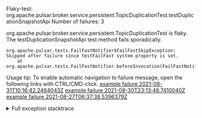         
Flaky-test: org.apache.pulsar.broker.service.persistent.TopicDuplicationTest.testDuplicationSnapshotApi
Number of failures: 3

org.apache.pulsar.broker.service.persistent.TopicDuplicationTest is flaky. The testDuplicationSnapshotApi test method fails sporadically.

```
org.apache.pulsar.tests.FailFastNotifier$FailFastSkipException: Skipped after failure since testFailFast system property is set.
	at org.apache.pulsar.tests.FailFastNotifier.beforeInvocation(FailFastNotifier.java:88)

```

Usage tip: To enable automatic navigation to failure message, open the following links with CTRL/CMD-click.
[example failure 2021-08-31T10:16:42.2464043Z](https://github.com/apache/pulsar/runs/3471501156?check_suite_focus=true#step:10:1951)
[example failure 2021-08-30T23:13:48.7410040Z](https://github.com/apache/pulsar/runs/3467152431?check_suite_focus=true#step:9:1257)
[example failure 2021-08-27T06:37:38.5396379Z](https://github.com/apache/pulsar/runs/3440411059?check_suite_focus=true#step:9:3179)


<details>
<summary>Full exception stacktrace</summary>
<code><pre>
org.apache.pulsar.tests.FailFastNotifier$FailFastSkipException: Skipped after failure since testFailFast system property is set.
	at org.apache.pulsar.tests.FailFastNotifier.beforeInvocation(FailFastNotifier.java:88)

</pre></code>
</details>

